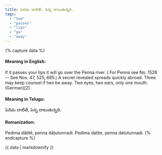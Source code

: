 ```yaml
---
title: పెదిమ దాటితే, పెన్న దాటుతున్నది.
tags:
  - "two"
  - "passes"
  - "lips"
  - "go"
  - "away"
---
```


{% capture data %}
#### Meaning in English:
If it passes your lips it will go over the Penna river.
( For Penna see No. 1528 -- See Nos. 47, 525, 685.)
A secret revealed spreads quickly abroad.
Three may keep counsel if two be away.
Two eyes, two ears, only one mouth. (German)[2]

#### Meaning in Telugu:
పెదిమ దాటితే, పెన్న దాటుతున్నది.

#### Romanization:
Pedima dāṭitē, penna dāṭutunnadi.
Pedima datite, penna datutunnadi.
{% endcapture %}

{{ data | markdownify }}

